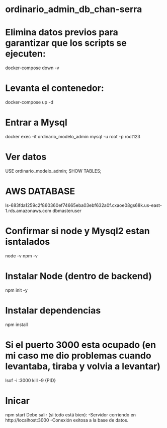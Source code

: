 # ordinario_admin_db_chan-serra

# Elimina datos previos para garantizar que los scripts se ejecuten:
docker-compose down -v

# Levanta el contenedor:
docker-compose up -d

# Entrar a Mysql
docker exec -it ordinario_modelo_admin mysql -u root -p
root123

# Ver datos
USE ordinario_modelo_admin;
SHOW TABLES;

# AWS DATABASE
ls-683fda1259c2f860360ef74665eba03ebf632a0f.cxaoe08gs68k.us-east-1.rds.amazonaws.com
dbmasteruser

# Confirmar si node y Mysql2 estan isntalados 
node -v
npm -v

# Instalar Node (dentro de backend)
npm init -y

# Instalar dependencias
npm install

# Si el puerto 3000 esta ocupado (en mi caso me dio problemas cuando levantaba, tiraba y volvia a levantar)
lsof -i :3000
kill -9 {PID}

# Inicar 
npm start
Debe salir (si todo está bien):
-Servidor corriendo en http://localhost:3000
-Conexión exitosa a la base de datos.

